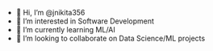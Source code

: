 - 👋 Hi, I’m @jnikita356
- 👀 I’m interested in Software Development
- 🌱 I’m currently learning ML/AI
- 💞️ I’m looking to collaborate on Data Science/ML projects

<!---
jnikita356/jnikita356 is a ✨ special ✨ repository because its `README.md` (this file) appears on your GitHub profile.
You can click the Preview link to take a look at your changes.
--->
